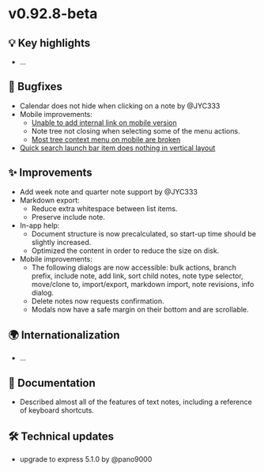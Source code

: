 # v0.92.8-beta
## 💡 Key highlights

*   …

## 🐞 Bugfixes

*   Calendar does not hide when clicking on a note by @JYC333
*   Mobile improvements:
    *   [Unable to add internal link on mobile version](https://github.com/TriliumNext/Notes/issues/1677)
    *   Note tree not closing when selecting some of the menu actions.    
    *   [Most tree context menu on mobile are broken](https://github.com/TriliumNext/Notes/issues/671)
*   [Quick search launch bar item does nothing in vertical layout](https://github.com/TriliumNext/Notes/issues/1680)

## ✨ Improvements

*   Add week note and quarter note support by @JYC333
*   Markdown export:
    *   Reduce extra whitespace between list items.
    *   Preserve include note.
*   In-app help:
    *   Document structure is now precalculated, so start-up time should be slightly increased.
    *   Optimized the content in order to reduce the size on disk.
*   Mobile improvements:
    *   The following dialogs are now accessible: bulk actions, branch prefix, include note, add link, sort child notes, note type selector, move/clone to, import/export, markdown import, note revisions, info dialog.
    *   Delete notes now requests confirmation.
    *   Modals now have a safe margin on their bottom and are scrollable.

## 🌍 Internationalization

*   …

## 📖 Documentation

*   Described almost all of the features of text notes, including a reference of keyboard shortcuts.

## 🛠️ Technical updates

*   upgrade to express 5.1.0 by @pano9000